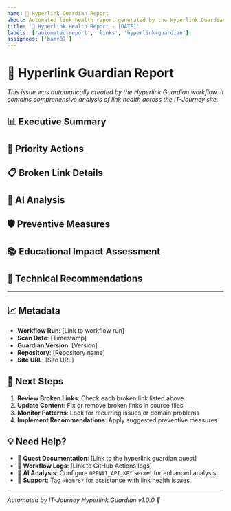 ```yaml
---
name: 🔗 Hyperlink Guardian Report
about: Automated link health report generated by the Hyperlink Guardian system
title: '🔗 Hyperlink Health Report - [DATE]'
labels: ['automated-report', 'links', 'hyperlink-guardian']
assignees: ['bamr87']
---
```


# 🔗 Hyperlink Guardian Report

*This issue was automatically created by the Hyperlink Guardian workflow. It contains comprehensive analysis of link health across the IT-Journey site.*

## 📊 Executive Summary

<!-- AI-generated summary will be inserted here -->

## 🎯 Priority Actions

<!-- Priority actions from AI analysis -->

## 📋 Broken Link Details

<!-- Detailed breakdown of broken links -->

## 🧠 AI Analysis

<!-- AI-powered insights and recommendations -->

## 🛡️ Preventive Measures

<!-- Suggested improvements to prevent future link rot -->

## 📚 Educational Impact Assessment

<!-- Analysis of how broken links affect learners -->

## 🔧 Technical Recommendations

<!-- Implementation suggestions for better link health -->

---

## 📈 Metadata

- **Workflow Run**: [Link to workflow run]
- **Scan Date**: [Timestamp]
- **Guardian Version**: [Version]
- **Repository**: [Repository name]
- **Site URL**: [Site URL]

## 🚀 Next Steps

1. **Review Broken Links**: Check each broken link listed above
2. **Update Content**: Fix or remove broken links in source files
3. **Monitor Patterns**: Look for recurring issues or domain problems
4. **Implement Recommendations**: Apply suggested preventive measures

## 💡 Need Help?

- 📖 **Quest Documentation**: [Link to the hyperlink guardian quest]
- 🔧 **Workflow Logs**: [Link to GitHub Actions logs]
- 🤖 **AI Analysis**: Configure `OPENAI_API_KEY` secret for enhanced analysis
- 💬 **Support**: Tag `@bamr87` for assistance with link health issues

---

*Automated by IT-Journey Hyperlink Guardian v1.0.0 🤖* 